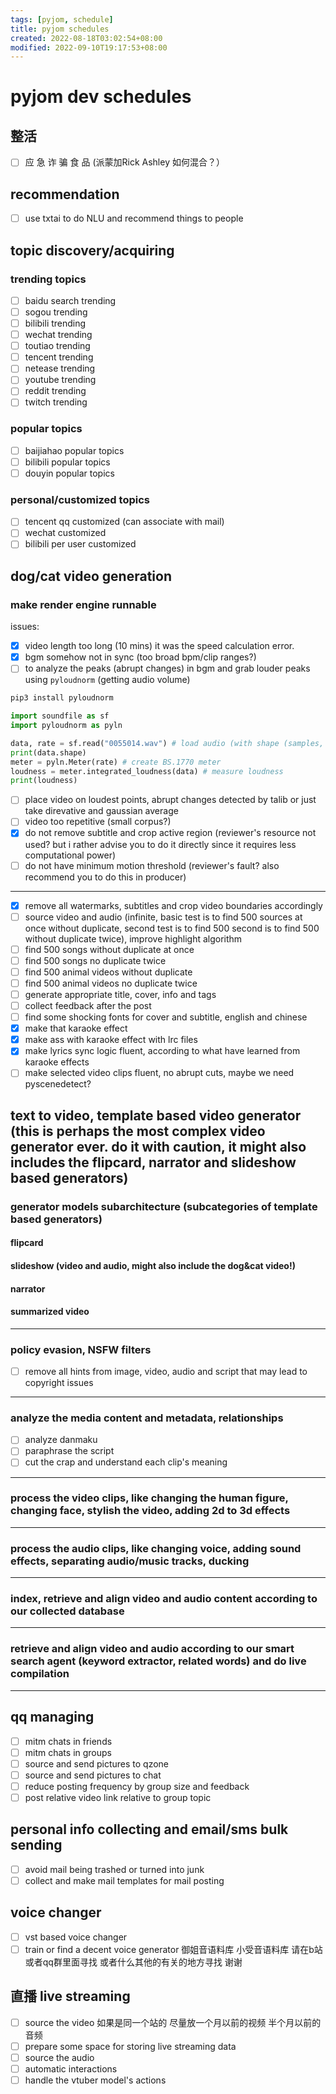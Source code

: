 ```yaml
---
tags: [pyjom, schedule]
title: pyjom schedules
created: 2022-08-18T03:02:54+08:00
modified: 2022-09-10T19:17:53+08:00
---
```


# pyjom dev schedules

## 整活
- [ ] 应 急 诈 骗 食 品 (派蒙加Rick Ashley 如何混合？）

## recommendation
- [ ] use txtai to do NLU and recommend things to people

## topic discovery/acquiring
### trending topics
- [ ] baidu search trending
- [ ] sogou trending
- [ ] bilibili trending
- [ ] wechat trending
- [ ] toutiao trending
- [ ] tencent trending
- [ ] netease trending
- [ ] youtube trending
- [ ] reddit trending
- [ ] twitch trending
### popular topics
- [ ] baijiahao popular topics
- [ ] bilibili popular topics
- [ ] douyin popular topics
### personal/customized topics
- [ ] tencent qq customized (can associate with mail)
- [ ] wechat customized
- [ ] bilibili per user customized

## dog/cat video generation
### make render engine runnable
issues:
- [x] video length too long (10 mins)
it was the speed calculation error.
- [x] bgm somehow not in sync (too broad bpm/clip ranges?)
- [ ] to analyze the peaks (abrupt changes) in bgm and grab louder peaks using `pyloudnorm` (getting audio volume)
```bash
pip3 install pyloudnorm
```

```python
import soundfile as sf
import pyloudnorm as pyln

data, rate = sf.read("0055014.wav") # load audio (with shape (samples, channels))
print(data.shape)
meter = pyln.Meter(rate) # create BS.1770 meter
loudness = meter.integrated_loudness(data) # measure loudness
print(loudness)
```
- [ ] place video on loudest points, abrupt changes detected by talib or just take direvative and gaussian average
- [ ] video too repetitive (small corpus?)
- [x] do not remove subtitle and crop active region (reviewer's resource not used? but i rather advise you to do it directly since it requires less computational power)
- [ ] do not have minimum motion threshold (reviewer's fault? also recommend you to do this in producer)
-----------------
- [x] remove all watermarks, subtitles and crop video boundaries accordingly
- [ ] source video and audio (infinite, basic test is to find 500 sources at once without duplicate, second test is to find 500 second is to find 500 without duplicate twice), improve highlight algorithm
- [ ] find 500 songs without duplicate at once
- [ ] find 500 songs no duplicate twice
- [ ] find 500 animal videos without duplicate
- [ ] find 500 animal videos no duplicate twice
- [ ] generate appropriate title, cover, info and tags
- [ ] collect feedback after the post
- [ ] find some shocking fonts for cover and subtitle, english and chinese
- [x] make that karaoke effect
- [x] make ass with karaoke effect with lrc files
- [x] make lyrics sync logic fluent, according to what have learned from karaoke effects
- [ ] make selected video clips fluent, no abrupt cuts, maybe we need pyscenedetect?

## text to video, template based video generator (this is perhaps the most complex video generator ever. do it with caution, it might also includes the flipcard, narrator and slideshow based generators)
### generator models subarchitecture (subcategories of template based generators)
#### flipcard
#### slideshow (video and audio, might also include the dog&cat video!)
#### narrator
#### summarized video
________________________
### policy evasion, NSFW filters
- [ ] remove all hints from image, video, audio and script that may lead to copyright issues
________________________
### analyze the media content and metadata, relationships
- [ ] analyze danmaku
- [ ] paraphrase the script
- [ ] cut the crap and understand each clip's meaning
________________________

### process the video clips, like changing the human figure, changing face, stylish the video, adding 2d to 3d effects
________________________

### process the audio clips, like changing voice, adding sound effects, separating audio/music tracks, ducking
________________________

### index, retrieve and align video and audio content according to our collected database
________________________

### retrieve and align video and audio according to our smart search agent (keyword extractor, related words) and do live compilation
________________________

## qq managing
- [ ] mitm chats in friends
- [ ] mitm chats in groups
- [ ] source and send pictures to qzone
- [ ] source and send pictures to chat
- [ ] reduce posting frequency by group size and feedback
- [ ] post relative video link relative to group topic

## personal info collecting and email/sms bulk sending
- [ ] avoid mail being trashed or turned into junk
- [ ] collect and make mail templates for mail posting

## voice changer
- [ ] vst based voice changer
- [ ] train or find a decent voice generator 御姐音语料库 小受音语料库
请在b站或者qq群里面寻找 或者什么其他的有关的地方寻找 谢谢

## 直播 live streaming
- [ ] source the video
如果是同一个站的 尽量放一个月以前的视频 半个月以前的音频
- [ ] prepare some space for storing live streaming data
- [ ] source the audio
- [ ] automatic interactions
- [ ] handle the vtuber model's actions
